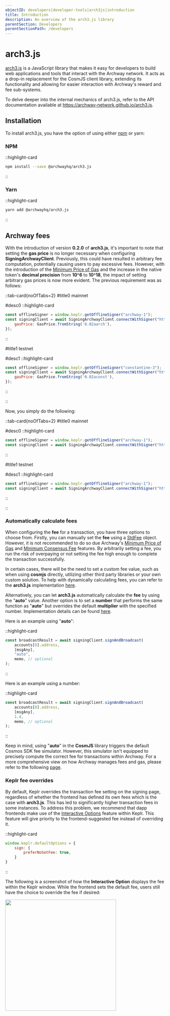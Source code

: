 ```yaml
---
objectID: developers|developer-tools|arch3js|introduction
title: Introduction
description: An overview of the arch3.js library
parentSection: Developers
parentSectionPath: /developers
---
```


# arch3.js

<a href="https://www.npmjs.com/package/@archwayhq/arch3.js" target="_blank">arch3.js</a> is a JavaScript library that makes it easy for developers to build web applications and tools that interact with the Archway network. It acts as a drop-in replacement for the CosmJS client library, extending its functionality and allowing for easier interaction with Archway's reward and fee sub-systems.

To delve deeper into the internal mechanics of arch3.js, refer to the API documentation available at <a href="https://archway-network.github.io/arch3.js" target="_blank">https://archway-network.github.io/arch3.js</a>.

## Installation

To install arch3.js, you have the option of using either <a href="https://www.npmjs.com/package/@archwayhq/arch3.js" target="_blank">npm</a> or yarn:

### NPM

::highlight-card

```bash
npm install --save @archwayhq/arch3.js
```

::

### Yarn

::highlight-card

```bash
yarn add @archwayhq/arch3.js
```

::

## Archway fees

With the introduction of version **0.2.0** of **arch3.js**, it's important to note that setting the **gas price** is no longer necessary when configuring **SigningArchwayClient**. Previously, this could have resulted in arbitrary fee computation, potentially causing users to pay excessive fees. However, with the introduction of the <a href="https://github.com/archway-network/archway/blob/main/docs/adr/ADR-005-minimum-price-of-gas.md" target="_blank">Minimum Price of Gas</a> and the increase in the native token's **decimal precision** from **10^6** to **10^18**, the impact of setting arbitrary gas prices is now more evident. The previous requirement was as follows:







::tab-card{noOfTabs=2}
#title0
mainnet

#desc0
::highlight-card

```javascript
const offlineSigner = window.keplr.getOfflineSigner("archway-1");
const signingClient = await SigningArchwayClient.connectWithSigner("https://rpc.mainnet.archway.io", offlineSigner, {
    gasPrice: GasPrice.fromString('0.02aarch'),
});
```


::

#title1
testnet

#desc1
::highlight-card

```javascript
const offlineSigner = window.keplr.getOfflineSigner("constantine-3");
const signingClient = await SigningArchwayClient.connectWithSigner("https://rpc.constantine.archway.tech", offlineSigner, {
    gasPrice: GasPrice.fromString('0.02aconst'),
});
```


::

::




Now, you simply do the following:



::tab-card{noOfTabs=2}
#title0
mainnet

#desc0
::highlight-card
```javascript
const offlineSigner = window.keplr.getOfflineSigner("archway-1");
const signingClient = await SigningArchwayClient.connectWithSigner("https://rpc.mainnet.archway.io", offlineSigner);
```


::

#title1
testnet

#desc1
::highlight-card
```javascript
const offlineSigner = window.keplr.getOfflineSigner("archway-1");
const signingClient = await SigningArchwayClient.connectWithSigner("https://rpc.constantine.archway.tech", offlineSigner);
```


::

::


### Automatically calculate fees

When configuring the **fee** for a transaction, you have three options to choose from. Firstly, you can manually set the **fee** using a <a href="https://github.com/cosmos/cosmjs/blob/main/packages/amino/src/signdoc.ts#L12" target="_blank">StdFee</a> object. However, it is not recommended to do so due Archway's [Minimum Price of Gas](https://github.com/archway-network/archway/blob/main/docs/adr/ADR-005-minimum-price-of-gas.md) and [Minimum Consensus Fee](https://github.com/archway-network/archway/blob/main/docs/adr/ADR-003-minimum-consensus-fee.md) features. By arbitrarily setting a fee, you run the risk of overpaying or not setting the fee high enough to complete the transaction successfully.

In certain cases, there will be the need to set a custom fee value, such as when using **cosmjs** directly, utilizing other third party libraries or your own custom solution. To help with dynamically calculating fees, you can refer to the **arch3.js** implementation [here](https://github.com/archway-network/arch3.js/blob/v0.2.0/packages/arch3-core/src/signingarchwayclient.ts#L344).

Alternatively, you can let **arch3.js** automatically calculate the **fee** by using the "**auto**" value. Another option is to set a **number** that performs the same function as "**auto**" but overrides the default **multiplier** with the specified number. Implementation details can be found [here](https://github.com/archway-network/arch3.js/blob/v0.2.0/packages/arch3-core/src/signingarchwayclient.ts#L332). 

Here is an example using "**auto**":

::highlight-card

```javascript
const broadcastResult = await signingClient.signAndBroadcast(
    accounts[0].address,
    [msgAny],
    "auto",
    memo, // optional
);
```

::

Here is an example using a number:

::highlight-card

```javascript
const broadcastResult = await signingClient.signAndBroadcast(
    accounts[0].address,
    [msgAny],
    1.4,
    memo, // optional
);
```

::

Keep in mind, using "**auto**" in the **CosmJS** library triggers the default Cosmos SDK fee simulator. However, this simulator isn't equipped to precisely compute the correct fee for transactions within Archway. For a more comprehensive view on how Archway manages fees and gas, please refer to the following [page](/developers/getting-started/understanding-gas-fees).

### Keplr fee overrides

By default, Keplr overrides the transaction fee setting on the signing page, regardless of whether the frontend has defined its own fees which is the case with **arch3.js**. This has led to significantly higher transaction fees in some instances. To address this problem, we recommend that dapp frontends make use of the [Interactive Options](https://docs.keplr.app/api/#interaction-options) feature within Keplr. This feature will give priority to the frontend-suggested fee instead of overriding it.

::highlight-card

```javascript
window.keplr.defaultOptions = {
    sign: {
        preferNoSetFee: true,
    }
}
```

::

The following is a screenshot of how the **Interactive Option** displays the fee within the Keplr window. While the frontend sets the default fee, users still have the choice to override the fee if desired:

<img src="/images/docs/keplr-05.png" width="350">

